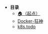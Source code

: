 * **目录**
  * [🏠（起点）](/study/README)
  * [Docker-狂神](/study/运维/03-容器/Docker-狂神)
  * [k8s.todo](/study/运维/03-容器/k8s.todo)